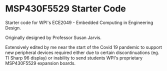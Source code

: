 # MSP430F5529 Starter Code

Starter code for WPI's ECE2049 - Embedded Computing in Engineering Design.

Originally designed by Professor Susan Jarvis. 

Extensively edited by me near the start of the Covid 19 pandemic to support new peripheral devices required either due to certain discontinuations (eg. TI Sharp 96 display) or inability to send students WPI's proprietary MSP430F5529 expansion boards.
